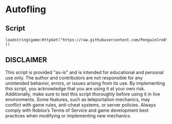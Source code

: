 # Autofling
## Script
    loadstring(game:HttpGet("https://raw.githubusercontent.com/PenguinCre8te/Autofling/main/scriptprotected"))()
## DISCLAIMER
This script is provided "as-is" and is intended for educational and personal use only. The author and contributors are not responsible for any unintended behavior, errors, or issues arising from its use. By implementing this script, you acknowledge that you are using it at your own risk.
Additionally, make sure to test this script thoroughly before using it in live environments. Some features, such as teleportation mechanics, may conflict with game rules, anti-cheat systems, or server policies. Always comply with Roblox’s Terms of Service and game development best practices when modifying or implementing new mechanics.

